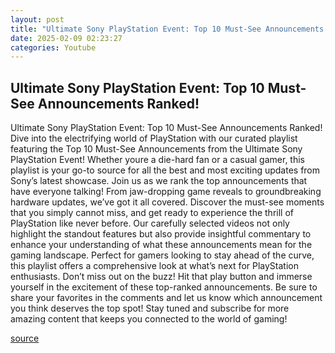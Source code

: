 ```yaml
---
layout: post
title: "Ultimate Sony PlayStation Event: Top 10 Must-See Announcements Ranked!"
date: 2025-02-09 02:23:27
categories: Youtube
---
```


## Ultimate Sony PlayStation Event: Top 10 Must-See Announcements Ranked!

Ultimate Sony PlayStation Event: Top 10 Must-See Announcements Ranked!
Dive into the electrifying world of PlayStation with our curated playlist featuring the Top 10 Must-See Announcements from the Ultimate Sony PlayStation Event! Whether youre a die-hard fan or a casual gamer, this playlist is your go-to source for all the best and most exciting updates from Sony’s latest showcase.
Join us as we rank the top announcements that have everyone talking! From jaw-dropping game reveals to groundbreaking hardware updates, we’ve got it all covered. Discover the must-see moments that you simply cannot miss, and get ready to experience the thrill of PlayStation like never before. 
Our carefully selected videos not only highlight the standout features but also provide insightful commentary to enhance your understanding of what these announcements mean for the gaming landscape. Perfect for gamers looking to stay ahead of the curve, this playlist offers a comprehensive look at what’s next for PlayStation enthusiasts.
Don’t miss out on the buzz! Hit that play button and immerse yourself in the excitement of these top-ranked announcements. Be sure to share your favorites in the comments and let us know which announcement you think deserves the top spot! 
Stay tuned and subscribe for more amazing content that keeps you connected to the world of gaming!

[source](https://www.youtube.com/playlist?list=PLcvMTWktND1wviKgw6TSlE2s4VLcPpugy)